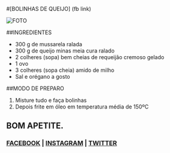 #[BOLINHAS DE QUEIJO] (fb link)

![FOTO](https://github.com/natanocr/milreceitas/blob/master/images/bolinhas-de-queijo.png "FOTO")

##INGREDIENTES

* 300 g de mussarela ralada
* 300 g de queijo minas meia cura ralado
* 2 colheres (sopa) bem cheias de requeijão cremoso gelado
* 1 ovo
* 3 colheres (sopa cheia) amido de milho
* Sal e orégano a gosto

##MODO DE PREPARO

1. Misture tudo e faça bolinhas
1. Depois frite em óleo em temperatura média de 150ºC


## BOM APETITE.

### [FACEBOOK](https://www.facebook.com/MilReceitas) | [INSTAGRAM](https://www.instagram.com/milreceitas) | [TWITTER](https://twitter.com/1kreceitas)
